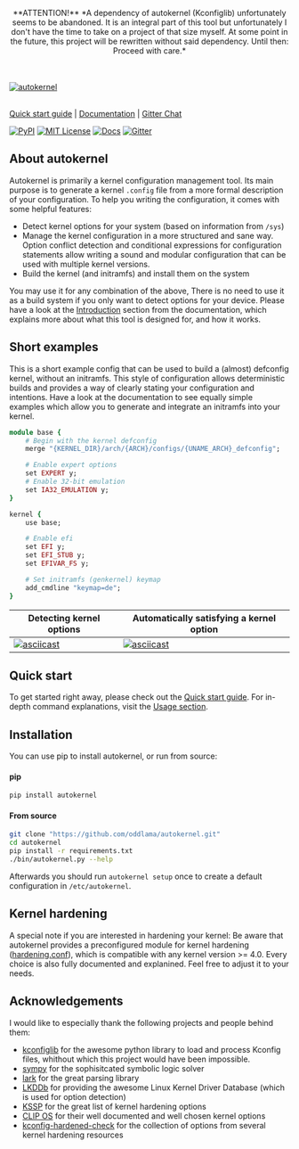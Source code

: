 <p align=center>
**ATTENTION!** *A dependency of autokernel (Kconfiglib) unfortunately seems to be abandoned. It is an integral part of this tool but unfortunately I don't have the time to take on a project of that size myself. At some point in the future, this project will be rewritten without said dependency. Until then: Proceed with care.*
</p>

<br/><br/>
[![autokernel](./docs/imgs/autokernel_banner.svg)](https://autokernel.oddlama.org)
<br/><br/>

[Quick start guide](https://autokernel.oddlama.org/en/latest/intro/quick-start-guide.html) \|
[Documentation](https://autokernel.oddlama.org/en/latest) \|
[Gitter Chat](https://gitter.im/oddlama-autokernel/community)

[![PyPI](https://img.shields.io/pypi/v/autokernel.svg)](https://pypi.org/pypi/autokernel/)
[![MIT License](https://img.shields.io/badge/license-MIT-blue.svg)](./LICENSE)
[![Docs](https://readthedocs.org/projects/autokernel/badge/?version=latest)](https://autokernel.oddlama.org/en/latest/?badge=latest)
[![Gitter](https://badges.gitter.im/oddlama-autokernel/community.svg)](https://gitter.im/oddlama-autokernel/community?utm_source=badge&utm_medium=badge&utm_campaign=pr-badge)

## About autokernel

Autokernel is primarily a kernel configuration management tool.
Its main purpose is to generate a kernel `.config` file from
a more formal description of your configuration.
To help you writing the configuration, it comes with some helpful features:

* Detect kernel options for your system (based on information from `/sys`)
* Manage the kernel configuration in a more structured and sane way.
  Option conflict detection and conditional expressions for configuration statements
  allow writing a sound and modular configuration that can be used with multiple kernel versions.
* Build the kernel (and initramfs) and install them on the system

You may use it for any combination of the above, There is no need to
use it as a build system if you only want to detect options for your device.
Please have a look at the [Introduction](https://autokernel.oddlama.org/en/latest/intro/introduction.html)
section from the documentation, which explains more about what
this tool is designed for, and how it works.

## Short examples

This is a short example config that can be used to build a (almost) defconfig kernel, without an initramfs.
This style of configuration allows deterministic builds and provides a way of clearly stating your configuration and intentions.
Have a look at the documentation to see equally simple examples which allow you to generate
and integrate an initramfs into your kernel.

```ruby
module base {
	# Begin with the kernel defconfig
	merge "{KERNEL_DIR}/arch/{ARCH}/configs/{UNAME_ARCH}_defconfig";

	# Enable expert options
	set EXPERT y;
	# Enable 32-bit emulation
	set IA32_EMULATION y;
}

kernel {
	use base;

 	# Enable efi
	set EFI y;
	set EFI_STUB y;
	set EFIVAR_FS y;

	# Set initramfs (genkernel) keymap
	add_cmdline "keymap=de";
}
```

Detecting kernel options                                                           | Automatically satisfying a kernel option
---------------------------------------------------------------------------------- | ----------------------------------------------------------------------------------
[![asciicast](https://asciinema.org/a/320174.svg)](https://asciinema.org/a/320174) | [![asciicast](https://asciinema.org/a/320179.svg)](https://asciinema.org/a/320179)

## Quick start

To get started right away, please check out the [Quick start guide](https://autokernel.oddlama.org/en/latest/intro/quick-start-guide.html).
For in-depth command explanations, visit the [Usage section](https://autokernel.oddlama.org/en/latest/contents/usage.html).

## Installation

You can use pip to install autokernel, or run from source:

#### pip

```bash
pip install autokernel
```

#### From source

```bash
git clone "https://github.com/oddlama/autokernel.git"
cd autokernel
pip install -r requirements.txt
./bin/autokernel.py --help
```

Afterwards you should run `autokernel setup` once to create a default configuration
in `/etc/autokernel`.

## Kernel hardening

A special note if you are interested in hardening your kernel:
Be aware that autokernel provides a preconfigured module for kernel
hardening ([hardening.conf](./autokernel/contrib/etc/modules_d/hardening.conf)), which is
compatible with any kernel version >= 4.0. Every choice is also fully documented
and explanined. Feel free to adjust it to your needs.

## Acknowledgements

I would like to especially thank the following projects and people behind them:

- [kconfiglib](https://github.com/ulfalizer/Kconfiglib) for the awesome python library to load and process Kconfig files, whithout which this project would have been impossible.
- [sympy](https://www.sympy.org/) for the sophisitcated symbolic logic solver
- [lark](https://github.com/lark-parser/lark) for the great parsing library
- [LKDDb](https://cateee.net/lkddb/) for providing the awesome Linux Kernel Driver Database (which is used for option detection)
- [KSSP](https://kernsec.org/wiki/index.php/Kernel_Self_Protection_Project/Recommended_Settings) for the great list of kernel hardening options
- [CLIP OS](https://docs.clip-os.org/clipos/kernel.html#configuration) for their well documented and well chosen kernel options
- [kconfig-hardened-check](https://github.com/a13xp0p0v/kconfig-hardened-check) for the collection of options from several kernel hardening resources
